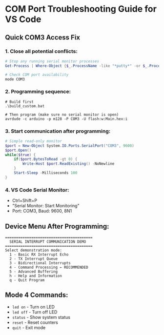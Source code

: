 # COM Port Troubleshooting Guide for VS Code

## Quick COM3 Access Fix

### 1. Close all potential conflicts:
```powershell
# Stop any running serial monitor processes
Get-Process | Where-Object {$_.ProcessName -like "*putty*" -or $_.ProcessName -like "*arduino*" -or $_.ProcessName -like "*serial*"} | Stop-Process -Force

# Check COM port availability
mode COM3
```

### 2. Programming sequence:
```batch
# Build first
.\build_custom.bat

# Then program (make sure no serial monitor is open)
avrdude -c arduino -p m128 -P COM3 -U flash:w:Main.hex:i
```

### 3. Start communication after programming:
```powershell
# Simple read-only monitor
$port = New-Object System.IO.Ports.SerialPort("COM3", 9600)
$port.Open()
while($true) { 
    if($port.BytesToRead -gt 0) { 
        Write-Host $port.ReadExisting() -NoNewline 
    } 
    Start-Sleep -Milliseconds 100 
}
```

### 4. VS Code Serial Monitor:
- Ctrl+Shift+P
- "Serial Monitor: Start Monitoring"  
- Port: COM3, Baud: 9600, 8N1

## Device Menu After Programming:
```
========================================
  SERIAL INTERRUPT COMMUNICATION DEMO
========================================
Select demonstration mode:
  1 - Basic RX Interrupt Echo
  2 - TX Interrupt Queue  
  3 - Bidirectional Interrupts
  4 - Command Processing ← RECOMMENDED
  5 - Advanced Buffering
  h - Help and Information
  q - Quit Program
```

## Mode 4 Commands:
- `led on` - Turn on LED
- `led off` - Turn off LED  
- `status` - Show system status
- `reset` - Reset counters
- `quit` - Exit mode